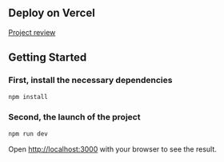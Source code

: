 ## Deploy on Vercel

[Project review](https://currency-converter-dun-nu.vercel.app/)

## Getting Started

### First, install the necessary dependencies
```bash
npm install

```
### Second, the launch of the project

```bash
npm run dev

```

Open [http://localhost:3000](http://localhost:3000) with your browser to see the result.
